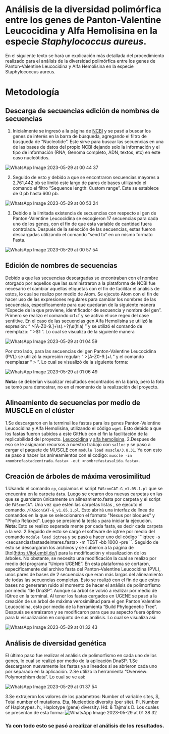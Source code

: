 # Análisis de la diversidad polimórfica entre los genes de Panton-Valentine Leucocidina y Alfa Hemolisina en la especie _Staphylococcus aureus_.
En el siguiente texto se hará un explicación más detallada del procedimiento realizado para el análisis de la diversidad polimórfica entre los genes de Panton-Valentine Leucocidina y Alfa Hemolisina en la especie Staphylococcus aureus.

# Metodología 

## Descarga de secuencias edición de nombres de secuencias

1. Inicialmente se ingresó a la página de [NCBI](https://www.ncbi.nlm.nih.gov/)  y se pasó a buscar los genes de interés en la barra de búsqueda, agregando el filtro de búsqueda de “Nucleotide”. Este sirve para buscar las secuencias en una de las bases de datos del propio NCBI dejando solo la información y el tipo de información (RNA, Genoma completo, ADN, textos,  etc)  en este caso nucleótidos. 

![WhatsApp Image 2023-05-29 at 00 44 37](https://github.com/Arturitomarin/bioinformatica_clase_gitclass/assets/130739862/87311b4b-524b-4da1-9fd7-d5b8e7949423)

2. Seguido de esto y debido a que se encontraron secuencias mayores a 2,761,442 pb se limitó este largo de pares de bases utilizando el comando el filtro “Sequence length: Custom range”. Este se establece de 0 pb hasta 600 pb.  

![WhatsApp Image 2023-05-29 at 00 53 24](https://github.com/Arturitomarin/bioinformatica_clase_gitclass/assets/130739862/6c89ab73-85a1-4683-90a3-d8542416f386)

3. Debido a la limitada existencia de secuencias con respecto al gen de Panton-Valentine Leucocidina se escogieron 17 secuencias para cada uno de los genes, con el fin de que esta variable de cantidad  fuera controlada.  Después de la selección de las secuencias, estas fueron descargadas utilizando el comando “send to” en un mismo formato Fasta.

![WhatsApp Image 2023-05-29 at 00 57 54](https://github.com/Arturitomarin/bioinformatica_clase_gitclass/assets/130739862/1ad7d6a7-aef6-45ee-b8f1-59f43ccea9fe)

## Edición de nombres de secuencias

Debido a que las secuencias descargadas se encontraban con el nombre otorgado por aquellos que las suministraron a la plataforma de NCBI fue necesario el cambiar aquellas etiquetas con el fin de facilitar el análisis de estos, lo cual se realizo por medio de Atom. Se ejecuto Atom con el fin de hacer uso de las expresiones regulares para cambiar los nombres de las secuencias, específicamente para que quedaran de la siguiente manera “Especie de la que proviene, identificador de secuencia y nombre del gen”. Primero se realizo el comando crt+f y se activo el use regex del case sentitive. En el caso de las secuencias gen Alfa Hemolisina se utilizó la expresión: “  >[A-Z0-9.]+\s(.+?)\s\(hla\)  ”  y se utilizó el comando de reemplazo: “ >$1 ”. Lo cual se visualiza de la siguiente manera 

![WhatsApp Image 2023-05-29 at 01 04 59](https://github.com/Arturitomarin/bioinformatica_clase_gitclass/assets/130739862/2c520617-6513-43f4-8bb6-d1e23c92f36e)

Por otro lado, para las secuencias del gen Panton-Valentine Leucocidina (PVL) se utilizó la expresión regular: “ >[A-Z0-9.]+\  ” y el comando reemplazar “ > ”. Lo cual se visualizó de la siguiente forma: 

![WhatsApp Image 2023-05-29 at 01 06 49](https://github.com/Arturitomarin/bioinformatica_clase_gitclass/assets/130739862/4206013f-0382-4946-8636-b2c1c523493d)

**Nota:** se deberían visualizar resultados encontrados en la barra, pero la foto se tomó para demostrar, no en el momento de la realización del proyecto. 
## Alineamiento de secuencias por medio de MUSCLE en el clúster
1.Se descargaron en la terminal los fastas para los genes Panton-Valentine Leucocidina y Alfa Hemolisina, utilizando el código ```wget```. Esto debido a que los fastas fueron subidos a este GitHub con el fin la facilitación de la replicabilidad del proyecto. [Leucocidina](https://raw.githubusercontent.com/Arturitomarin/bioinformatica_clase_gitclass/main/PVLTERMINAlUGEN.fasta) y [alfa hemolisina](https://raw.githubusercontent.com/Arturitomarin/bioinformatica_clase_gitclass/main/alfaTERMINAL.fasta). 
2.Despues de eso se le  asignaron recursos a nuestro trabajo con ```salloc``` y se paso a cargar el paquete de MUSCLE con ```module load muscle/3.8.31```. Ya con esto se paso a hacer los anineamientos con el codigo: ```muscle -in <nombrefastadeentrada.fasta> -out <nombrefastasalida.fasta>```. 
## Creación de árboles de máxima verosimilitud  
1.Usando el comando ```cp```, copiamos el script ```FASconCAT-G_v1.05.1.pl``` que se encuentra en la carpeta ```data```. Luego se crearon dos nuevas carpetas en las que se guardaron únicamente un  alineamiento.fasta  por carpeta y el script de ```FASconCAT```. Una vez que estén las carpetas listas , se  ejecuto el comando```./FASconCAT-G_v1.05.1.pl```. Esto abrirá una interfaz de línea de comandos en la que se seleccionaron  el formato "Nexus por bloques" y "Phylip Relaxed". Luego se presionó la tecla ```s``` para iniciar la ejecución. 
**Nota:** Esto se realizo separada mente por cada fasta, es decir cada carpeta a la vez. 
2.Seguido de esto se cargó el software de iqtree por medio del comando ```module load iqtree``` y se pasó a hacer uno del código ```iqtree -s <secuanciasfastasdeinteres.fasta> -m TEST -bb 1000 -pre <nombresqconlosquequieroquesalganlosarchivos>``. Seguido de esto se descargaron los archivos y se subieron a la página de [Itol(https://itol.embl.de/) para la modificación y visualización de los árboles. 
No obstante, se necesito una modificación la cual se realizo por medio del programa “Unipro UGENE”. En esta plataforma se cortaron, específicamente del archivo fasta del Panton-Valentine Leucocidina (PVL), unos pares de bases de 2 secuencias que eran más largas del alineamiento de todas las secuencias completas. Esto se realizó con el fin de que estos bases no generaran ruido al momento de hacer el análisis de polimorfismo por medio “de DnaSP”.  Aunque su árbol se volvió a realizar por medio de IQtree en la terminal. Al tener los fastas cargados en UGENE se pasó a la creación de un árbol de máxima verosimilitud para el gen Panton Valentine Leucocidina, esto por medio de la herramienta “Build Phylogenetic Tree”. Después se enraizaron y se modificaron para que su aspecto fuera óptimo para la visualización en conjunto de sus análisis. Lo cual se visualiza asi: 

![WhatsApp Image 2023-05-29 at 01 32 43](https://github.com/Arturitomarin/bioinformatica_clase_gitclass/assets/130739862/6f256883-f751-443c-8bd5-7b2201a62a37)

## Análisis de diversidad genética  
El último paso fue realizar el análisis de polimorfismo en cada uno de los genes, lo cual se realizó por medio de la aplicación DnaSP. 
1.Se descargaron nuevamente los fastas ya alineados si se abrieron cada uno por separado en la aplicación. 
2.Se utilizó la herramienta “Overview: Polymorphism data”. Lo cual se ve así: 

![WhatsApp Image 2023-05-29 at 01 37 54](https://github.com/Arturitomarin/bioinformatica_clase_gitclass/assets/130739862/88a1b065-d4fd-45b6-9334-a29761ea79e7)

3.Se extrajeron los valores de los parámetros: Number of variable sites, S, Total number of mutations. Eta, Nucleotide diversity (per site). Pi,  Number of Haplotypes. h:, Haplotype (gene) diversity. Hd: & Tajma's D. Los cuales se presentan de esta forma: 
![WhatsApp Image 2023-05-29 at 01 38 32](https://github.com/Arturitomarin/bioinformatica_clase_gitclass/assets/130739862/26385312-042e-4537-a659-6e1b70ce73bd)

### Ya con todo esto se pasó a realizar el análisis de los resultados.

